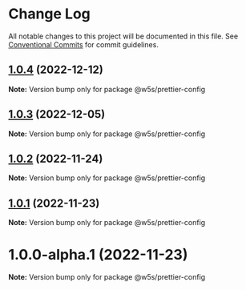 # Change Log

All notable changes to this project will be documented in this file.
See [Conventional Commits](https://conventionalcommits.org) for commit guidelines.

## [1.0.4](https://github.com/w5s/project-config/compare/@w5s/prettier-config@1.0.3...@w5s/prettier-config@1.0.4) (2022-12-12)

**Note:** Version bump only for package @w5s/prettier-config

## [1.0.3](https://github.com/w5s/project-config/compare/@w5s/prettier-config@1.0.2...@w5s/prettier-config@1.0.3) (2022-12-05)

**Note:** Version bump only for package @w5s/prettier-config

## [1.0.2](https://github.com/w5s/project-config/compare/@w5s/prettier-config@1.0.1...@w5s/prettier-config@1.0.2) (2022-11-24)

**Note:** Version bump only for package @w5s/prettier-config

## [1.0.1](https://github.com/w5s/project-config/compare/@w5s/prettier-config@1.0.0-alpha.1...@w5s/prettier-config@1.0.1) (2022-11-23)

**Note:** Version bump only for package @w5s/prettier-config

# 1.0.0-alpha.1 (2022-11-23)

**Note:** Version bump only for package @w5s/prettier-config
